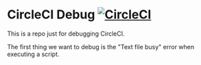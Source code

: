 CircleCI Debug [![CircleCI](https://circleci.com/gh/eugenesia/circleci-debug.svg?style=shield)](https://circleci.com/gh/eugenesia/circleci-debug)
==============

This is a repo just for debugging CircleCI.

The first thing we want to debug is the "Text file busy" error when executing
a script.

